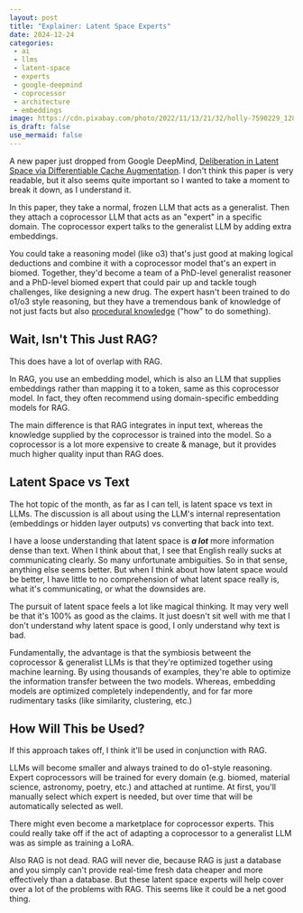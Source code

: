 ```yaml
---
layout: post
title: "Explainer: Latent Space Experts"
date: 2024-12-24
categories:
 - ai
 - llms
 - latent-space
 - experts
 - google-deepmind
 - coprocessor
 - architecture
 - embeddings
image: https://cdn.pixabay.com/photo/2022/11/13/21/32/holly-7590229_1280.jpg
is_draft: false
use_mermaid: false
---
```


A new paper just dropped from Google DeepMind, [Deliberation in Latent Space via Differentiable Cache Augmentation][paper].
I don't think this paper is very readable, but it also seems quite important so I wanted to take a moment
to break it down, as I understand it.

In this paper, they take a normal, frozen LLM that acts as a generalist. Then they attach a coprocessor
LLM that acts as an "expert" in a specific domain. The coprocessor expert talks to the generalist LLM by 
adding extra embeddings.

You could take a reasoning model (like o3) that's just good at making logical deductions and combine it with a coprocessor
model that's an expert in biomed. Together, they'd become a team of a PhD-level generalist reasoner and
a PhD-level biomed expert that could pair up and tackle tough challenges, like designing a new drug.
The expert hasn't been trained to do o1/o3 style reasoning, but they have a tremendous bank of knowledge of
not just facts but also [procedural knowledge][proc] ("how" to do something).


## Wait, Isn't This Just RAG?
This does have a lot of overlap with RAG.

In RAG, you use an embedding model, which is also an LLM that supplies embeddings rather than mapping it 
to a token, same as this coprocessor model. In fact, they often recommend using domain-specific embedding models
for RAG. 

The main difference is that RAG integrates in input text, whereas the knowledge supplied by the coprocessor
is trained into the model. So a coprocessor is a lot more expensive to create & manage, but it provides much
higher quality input than RAG does.


## Latent Space vs Text
The hot topic of the month, as far as I can tell, is latent space vs text in LLMs. The discussion is all 
about using the LLM's internal representation (embeddings or hidden layer outputs) vs converting that back
into text.

I have a loose understanding that latent space is _**a lot**_ more information dense than text. When I think about
that, I see that English really sucks at communicating clearly. So many unfortunate ambiguities. So in that sense,
anything else seems better. But when I think about how latent space would be better, I have little to no 
comprehension of what latent space really is, what it's communicating, or what the downsides are.

The pursuit of latent space feels a lot like magical thinking. It may very well be that it's 100% as good
as the claims. It just doesn't sit well with me that I don't understand why latent space is good, I only
understand why text is bad.

Fundamentally, the advantage is that the symbiosis betweent the coprocessor & generalist LLMs is that they're
optimized together using machine learning. By using thousands of examples, they're able to optimize the 
information transfer between the two models. Whereas, embedding models are optimized completely independently,
and for far more rudimentary tasks (like similarity, clustering, etc.)

## How Will This be Used?
If this approach takes off, I think it'll be used in conjunction with RAG. 

LLMs will become smaller and always trained to do o1-style reasoning. Expert coprocessors will be trained for
every domain (e.g. biomed, material science, astronomy, poetry, etc.) and attached at runtime. At first, you'll
manually select which expert is needed, but over time that will be automatically selected as well.

There might even become a marketplace for coprocessor experts. This could really take off if the act of adapting
a coprocessor to a generalist LLM was as simple as training a LoRA.

Also RAG is not dead. RAG will never die, because RAG is just a database and you simply can't provide real-time
fresh data cheaper and more effectively than a database. But these latent space experts will help cover over a
lot of the problems with RAG. This seems like it could be a net good thing.



 [paper]: https://arxiv.org/abs/2412.17747
 [proc]: https://arxiv.org/abs/2411.12580
